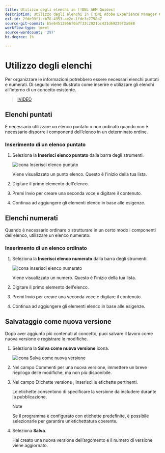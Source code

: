 ```yaml
---
title: Utilizzo degli elenchi in [!DNL AEM Guides]
description: Utilizzo degli elenchi in [!DNL Adobe Experience Manager Guides]
exl-id: 2fde90f1-cb78-4953-ae2e-1fdc3c7798a7
source-git-commit: b5e64512956f0a7f33c2021bc431d69239f2a088
workflow-type: tm+mt
source-wordcount: '297'
ht-degree: 1%

---
```


# Utilizzo degli elenchi

Per organizzare le informazioni potrebbero essere necessari elenchi puntati e numerati. Di seguito viene illustrato come inserire e utilizzare gli elenchi all’interno di un concetto esistente.

>[!VIDEO](https://video.tv.adobe.com/v/336658?quality=12&learn=on)

## Elenchi puntati

È necessario utilizzare un elenco puntato o non ordinato quando non è necessario disporre i componenti dell’elenco in un determinato ordine.

### Inserimento di un elenco puntato

1. Seleziona la **Inserisci elenco puntato** dalla barra degli strumenti.

   ![Icona Inserisci elenco puntato](images/lesson-6/insert-bulleted-list.png)

   Viene visualizzato un punto elenco. Questo è l&#39;inizio della tua lista.

1. Digitare il primo elemento dell&#39;elenco.
1. Premi Invio per creare una seconda voce e digitare il contenuto.
1. Continua ad aggiungere gli elementi elenco in base alle esigenze.

## Elenchi numerati

Quando è necessario ordinare o strutturare in un certo modo i componenti dell’elenco, utilizzare un elenco numerato.

### Inserimento di un elenco ordinato

1. Seleziona la **Inserisci elenco numerato** dalla barra degli strumenti.

   ![Icona Inserisci elenco numerato](images/lesson-6/insert-numbered-list.png)

   Viene visualizzato un numero. Questo è l&#39;inizio della tua lista.

1. Digitare il primo elemento dell&#39;elenco.
1. Premi Invio per creare una seconda voce e digitare il contenuto.
1. Continua ad aggiungere gli elementi elenco in base alle esigenze.

## Salvataggio come nuova versione

Dopo aver aggiunto più contenuti al concetto, puoi salvare il lavoro come nuova versione e registrare le modifiche.

1. Seleziona la **Salva come nuova versione** icona.

   ![Icona Salva come nuova versione](images/common/save-as-new-version.png)

1. Nel campo Commenti per una nuova versione, immettere un breve riepilogo delle modifiche, ma non più disponibile.
1. Nel campo Etichette versione , inserisci le etichette pertinenti.

   Le etichette consentono di specificare la versione da includere durante la pubblicazione.

   >[!NOTE]
   > 
   > Se il programma è configurato con etichette predefinite, è possibile selezionarle per garantire un’etichettatura coerente.

1. Seleziona **Salva**.

   Hai creato una nuova versione dell’argomento e il numero di versione viene aggiornato.
